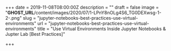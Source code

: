 +++
date = 2019-11-08T08:00:00Z
description = ""
draft = false
image = "__GHOST_URL__/content/images/2020/07/1-LPnY8nOLg4S6_TG0DEXwsg-1-2-.png"
slug = "jupyter-notebooks-best-practices-use-virtual-environments"
url = "jupyter-notebooks-best-practices-use-virtual-environments"
title = "Use Virtual Environments Inside Jupyter Notebooks & Jupter Lab [Best Practices]"

+++


